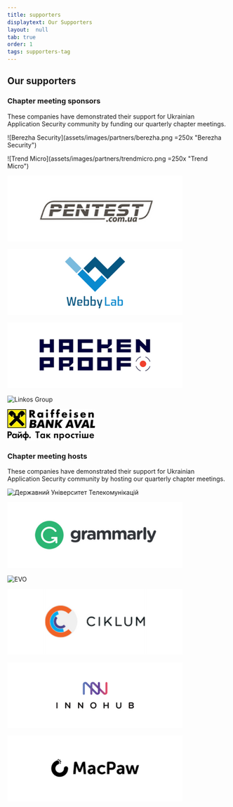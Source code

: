 ```yaml
---
title: supporters
displaytext: Our Supporters
layout:  null
tab: true
order: 1
tags: supporters-tag
---
```


## Our supporters

### Chapter meeting sponsors

These companies have demonstrated their support for Ukrainian
Application Security community by funding our quarterly chapter
meetings.

![Berezha Security](assets/images/partners/berezha.png =250x "Berezha Security")

![Trend Micro](assets/images/partners/trendmicro.png =250x "Trend Micro")

![Pentest.com.ua](assets/images/partners/pentestcomua.png "Pentest.com.ua")

![WebbyLab](assets/images/partners/webby.png "WebbyLab")

![HackenProof](assets/images/partners/hackenproof.png "HackenProof")

![Linkos Group](assets/images/partners/linkos.jpg "Linkos Group")

![Raiffeisen Bank Aval](assets/images/partners/Raiff2.jpg "Raiffeisen Bank Aval")


### Chapter meeting hosts

These companies have demonstrated their support for Ukrainian
Application Security community by hosting our quarterly chapter
meetings.

![Державний Університет Телекомунікацій](assets/images/partners/dut.jpg "Державний Університет Телекомунікацій")

![Grammarly](assets/images/partners/grammarly.png "Grammarly")

![EVO](assets/images/partners/evo.jpg "EVO")

![Ciklum](assets/images/partners/ciklum.png "Ciklum")

![InnoHub	](assets/images/partners/innohub.png "InnoHub")

![MacPaw](assets/images/partners/macpaw.png "MacPaw")
